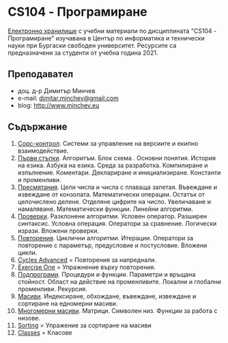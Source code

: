 # CS104 - Програмиране
[Електронно хранилище](https://github.com/dimitarminchev/CS104/) с учебни материали по дисциплината "CS104 - Програмиране" изучавана в Център по информатика и технически науки при Бургаски свободен университет. 
Ресурсите са предназначени за студенти от учебна година 2021.

## Преподавател
- доц. д-р Димитър Минчев
- e-mail: dimitar.minchev@gmail.com 
- blog: http://www.minchev.eu

## Съдържание
1. [Сорс-контрол](01.%20Git/). Системи за управление на версиите и екипно взаимодействие.
2. [Първи стъпки](02.%20FirstSteps/). Алгоритъм. Блок схема . Основни понятия. История на езика. Азбука на езика. Среда за разработка. Компилиране и изпълнение. Коментари. Деклариране и инициализиране. Константи и променливи.
3. [Пресмятания](03.%20Maths). Цели числа и числа с плаваща запетая. Въвеждане и извеждане от конзолата. Математически операции. Остатък от целочислено делене. Отделяне цифрите на число. Увеличаване и намаляване. Математически функции. Линейни алгоритми.
4. [Проверки](04.%20Conditions). Разклонени алгоритми. Условен оператор. Разширен синтаксис. Условна операция. Оператори за сравнение. Логически изрази. Вложени проверки.
5. [Повторения](05.%20Cycles). Циклични алгоритми. Итерации. Оператори за повторение с параметър, предусловие и постусловие. Вложени цикли.
6. [Cycles Advanced](06.%20Cycles%20Advanced) = Повторения за напреднали.
7. [Exercise One](07.%20Exercise%20One) = Упражнение върху повторения.
8. [Подпрограми](08.%20Routines). Процедури и функции. Параметри и връщана стойност. Област на действие на променливите. Локални и глобални променливи. Рекурсия.
9. [Масиви](09.%20Arrays). Индексиране, обхождане, въвеждане, извеждане и сортиране на едномерни масиви.
10. [Многомерни масиви](10.%20Matrixes). Матрици. Символен низ. Функции за работа с низове.
11. [Sorting](11.%20Sorting) = Упражение за сортиране на масиви
12. [Classes](12.%20Classes) = Класове